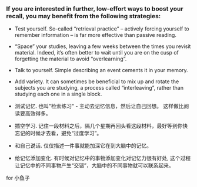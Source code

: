 
### If you are interested in further, low-effort ways to boost your recall, you may benefit from the following strategies:

- Test yourself. So-called “retrieval practice” – actively forcing yourself to remember information – is far more effective than passive reading.
- “Space” your studies, leaving a few weeks between the times you revisit material. Indeed, it’s often better to wait until you are on the cusp of forgetting the material to avoid “overlearning”.
- Talk to yourself. Simple describing an event cements it in your memory.
- Add variety. It can sometimes be beneficial to mix up and rotate the subjects you are studying, a process called “interleaving”, rather than studying each one in a single block.

- 测试记忆. 也叫"检索练习" - 主动去记忆信息，然后让自己回想。 这样做比阅读要高效得多。
- 插空学习. 记住一段材料之后，隔几个星期再回头看这段材料，最好等到你快忘记的时候才去看，避免“过度学习”。
- 和自己说话. 仅仅描述一件事就能加深它在到大脑中的记忆。
- 给记忆添加变化. 有时候对记忆中的事物添加变化对记忆力很有好处, 这个过程让记忆中的不同事物产生“交错”，大脑中的不同事物就可以联系起来。

for 小鱼子

